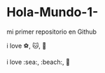 # Hola-Mundo-1-

mi primer repositorio en Github

i love :soccer:, :cat:, :cinema:

i love :sea:, :beach:, :beer:
